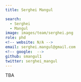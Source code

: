 ```yaml
---
title: Serghei Mangul

search:
  - Serghei 
  - Mangul
image: images/team/serghei.png
role: phd
<!-- website: N/A -->
email: serghei.mangul@gmail.com
<!-- google:  -->
github: smangul1
twitter: serghei_mangul
---
```


TBA

